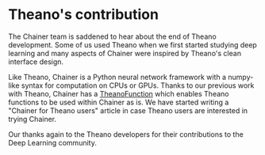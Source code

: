 # Theano's contribution

The Chainer team is saddened to hear about the end of Theano development. Some of us used Theano when we first started studying deep learning and many aspects of Chainer were inspired by Theano's clean interface design.

Like Theano, Chainer is a Python neural network framework with a numpy-like syntax for computation on CPUs or GPUs. Thanks to our previous work with Theano, Chainer has a [TheanoFunction](https://docs.chainer.org/en/latest/reference/generated/chainer.links.TheanoFunction.html#chainer.links.TheanoFunction) which enables Theano functions to be used within Chainer as is. We have started writing a "Chainer for Theano users" article in case Theano users are interested in trying Chainer.

Our thanks again to the Theano developers for their contributions to the Deep Learning community.
